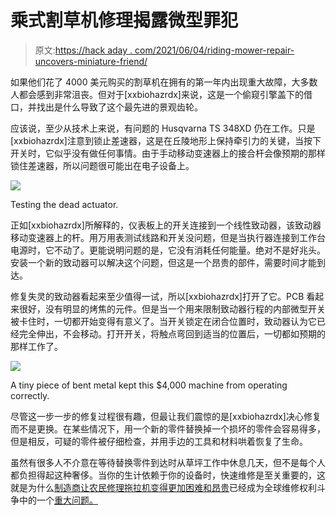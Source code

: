 # 乘式割草机修理揭露微型罪犯

> 原文:[https://hack aday . com/2021/06/04/riding-mower-repair-uncovers-miniature-friend/](https://hackaday.com/2021/06/04/riding-mower-repair-uncovers-miniature-culprit/)

如果他们花了 4000 美元购买的割草机在拥有的第一年内出现重大故障，大多数人都会感到非常沮丧。但对于[xxbiohazrdx]来说，这是一个偷窥引擎盖下的借口，并找出是什么导致了这个最先进的景观齿轮。

应该说，至少从技术上来说，有问题的 Husqvarna TS 348XD 仍在工作。只是[xxbiohazrdx]注意到锁止差速器，这是在丘陵地形上保持牵引力的关键，当按下开关时，它似乎没有做任何事情。由于手动移动变速器上的接合杆会像预期的那样锁住差速器，所以问题很可能出在电子设备上。

[![](../Images/14fbd422d5b75df44902fc74cf478672.png)](https://hackaday.com/wp-content/uploads/2021/05/mowerfix_detail1.jpg)

Testing the dead actuator.

正如[xxbiohazrdx]所解释的，仪表板上的开关连接到一个线性致动器，该致动器移动变速器上的杆。用万用表测试线路和开关没问题，但是当执行器连接到工作台电源时，它不动了。更能说明问题的是，它没有消耗任何能量。绝对不是好兆头。安装一个新的致动器可以解决这个问题，但这是一个昂贵的部件，需要时间才能到达。

修复失灵的致动器看起来至少值得一试，所以[xxbiohazrdx]打开了它。PCB 看起来很好，没有明显的烤焦的元件。但是当一个用来限制致动器行程的内部微型开关被卡住时，一切都开始变得有意义了。当开关锁定在闭合位置时，致动器认为它已经完全伸出，不会移动。打开开关，将触点弯回到适当的位置后，一切都如预期的那样工作了。

[![](../Images/d1fdf1b9896084d6d3c382cbf9b359f4.png)](https://hackaday.com/wp-content/uploads/2021/05/mowerfix_detail2.jpg)

A tiny piece of bent metal kept this $4,000 machine from operating correctly.

尽管这一步一步的修复过程很有趣，但最让我们震惊的是[xxbiohazrdx]决心修复而不是更换。在某些情况下，用一个新的零件替换掉一个损坏的零件会容易得多，但是相反，可疑的零件被仔细检查，并用手边的工具和材料哄着恢复了生命。

虽然有很多人不介意在等待替换零件到达时从草坪工作中休息几天，但不是每个人都负担得起这种奢侈。当你的生计依赖于你的设备时，快速维修是至关重要的，这就是为什么[制造商让农民修理拖拉机变得更加困难和昂贵](https://hackaday.com/2020/03/09/john-deere-and-nebraskas-right-to-repair-the-aftermath-of-a-failed-piece-of-legislation/)已经成为全球维修权利斗争中的一个[重大问题。](https://hackaday.com/2020/04/21/right-to-repair-tractor-manufacturers-might-have-met-their-match-in-australia/)